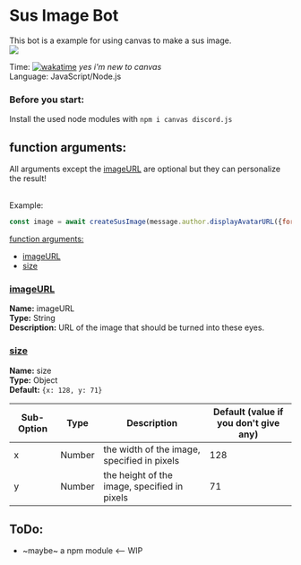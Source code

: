 # Sus Image Bot
This bot is a example for using canvas to make a sus image.<br>
![](https://cdn.discordapp.com/attachments/885884843374809118/965735161452974120/sus.png)<br>

Time: [![wakatime](https://wakatime.com/badge/user/6dcad35f-5e14-44f1-8e50-62062cfd7011/project/1e761a71-9bd9-4f0c-b9db-34c9c1dda71f.svg)](https://wakatime.com/@Funty) *yes i'm new to canvas*  
Language: JavaScript/Node.js

### Before you start:
Install the used node modules with `npm i canvas discord.js`

## function arguments:
All arguments except the [imageURL](#imageURL) are optional but they can personalize the result!<br><br>

Example:  
```js
const image = await createSusImage(message.author.displayAvatarURL({format: 'png'}), size = {x: 128, y: 71});
```

[function arguments:](#function-arguments)
  * [imageURL](#imageURL)
  * [size](#size)

### <ins>imageURL</ins>
**Name:** imageURL<br>
**Type:** String<br>
**Description:** URL of the image that should be turned into these eyes.

### <ins>size</ins>
**Name:** size<br>
**Type:** Object<br>
**Default:** ``{x: 128, y: 71}``

| Sub-Option | Type   | Description                                  | Default (value if you don't give any) |
| ---------- | ------ | -------------------------------------------- | ------------------------------------- |
| x          | Number | the width of the image, specified in pixels  | 128                                   |
| y          | Number | the height of the image, specified in pixels | 71                                    |


## ToDo:
* ~maybe~ a npm module <-- WIP
